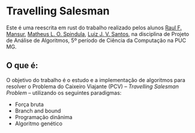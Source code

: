 # Travelling Salesman

Este é uma reescrita em rust do trabalho realizado pelos alunos [Raul F. Mansur](https://github.com/raul4247),
[Matheus L. O. Spindula](https://github.com/Matheussop), [Luiz J. V. Santos](https://github.com/SeraphyBR),
na disciplina de Projeto de Análise de Algoritmos, 5º período de Ciência da Computação na PUC MG.

## O que é:

O objetivo do trabalho é o estudo e a implementação de algoritmos para resolver o Problema do
Caixeiro Viajante (PCV) – _Travelling Salesman Problem_ – utilizando os seguintes paradigmas:

-   Força bruta
-   Branch and bound
-   Programação dinânima
-   Algoritmo genético
